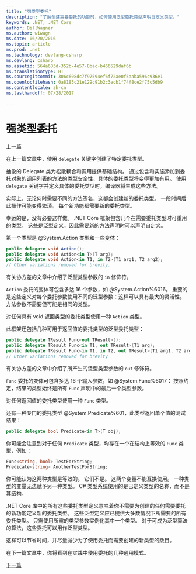 ```yaml
---
title: "强类型委托"
description: "了解创建需要委托的功能时，如何使用泛型委托类型声明自定义类型。"
keywords: .NET, .NET Core
author: BillWagner
ms.author: wiwagn
ms.date: 06/20/2016
ms.topic: article
ms.prod: .net
ms.technology: devlang-csharp
ms.devlang: csharp
ms.assetid: 564a683d-352b-4e57-8bac-b466529daf6b
ms.translationtype: HT
ms.sourcegitcommit: 306c608dc7f97594ef6f72ae0f5aaba596c936e1
ms.openlocfilehash: 0a8185c21e129c91b2c3ecb1f74f8ce2f75c5db9
ms.contentlocale: zh-cn
ms.lasthandoff: 07/28/2017

---
```


# <a name="strongly-typed-delegates"></a>强类型委托

[上一篇](delegate-class.md)

在上一篇文章中，使用 `delegate` 关键字创建了特定委托类型。 

抽象的 Delegate 类为松散耦合和调用提供基础结构。 通过包含和实施添加到委托对象的调用列表的方法的类型安全性，具体的委托类型将变得更加有用。 使用 `delegate` 关键字并定义具体的委托类型时，编译器将生成这些方法。

实际上，无论何时需要不同的方法签名，这都会创建新的委托类型。 一段时间后此操作可能变得繁琐。 每个新功能都需要新的委托类型。

幸运的是，没有必要这样做。 .NET Core 框架包含几个在需要委托类型时可重用的类型。 这些是[泛型](programming-guide/generics/index.md)定义，因此需要新的方法声明时可以声明自定义。 

第一个类型是 @System.Action 类型和一些变体：

```csharp
public delegate void Action();
public delegate void Action<in T>(T arg);
public delegate void Action<in T1, in T2>(T1 arg1, T2 arg2);
// Other variations removed for brevity.
```

有关协方差的文章中介绍了泛型类型参数的 `in` 修饰符。

`Action` 委托的变体可包含多达 16 个参数，如 @System.Action%6016。
重要的是这些定义对每个委托参数使用不同的泛型参数：这样可以具有最大的灵活性。 方法参数不需要但可能是相同的类型。

对任何具有 void 返回类型的委托类型使用一种 `Action` 类型。

此框架还包括几种可用于返回值的委托类型的泛型委托类型：

```csharp
public delegate TResult Func<out TResult>();
public delegate TResult Func<in T1, out TResult>(T1 arg);
public delegate TResult Func<in T1, in T2, out TResult>(T1 arg1, T2 arg2);
// Other variations removed for brevity
```

有关协方差的文章中介绍了所产生的泛型类型参数的 `out` 修饰符。

`Func` 委托的变体可包含多达 16 个输入参数，如 @System.Func%6017：
按照约定，结果的类型始终是所有 `Func` 声明中的最后一个类型参数。

对任何返回值的委托类型使用一种 `Func` 类型。

还有一种专门的委托类型 @System.Predicate%601，此类型返回单个值的测试结果：

```csharp
public delegate bool Predicate<in T>(T obj);
```

你可能会注意到对于任何 `Predicate` 类型，均存在一个在结构上等效的 `Func` 类型，例如：

```csharp
Func<string, bool> TestForString;
Predicate<string> AnotherTestForString;
```

你可能认为这两种类型是等效的。 它们不是。
这两个变量不能互换使用。 一种类型的变量无法赋予另一种类型。 C# 类型系统使用的是已定义类型的名称，而不是其结构。

.NET Core 库中的所有这些委托类型定义意味着你不需要为创建的任何需要委托的新功能定义新的委托类型。 这些泛型定义应已提供大多数情况下所需要的所有委托类型。 只需使用所需的类型参数实例化其中一个类型。 对于可成为泛型算法的算法，这些委托可以用作泛型类型。 

这样可以节省时间，并尽量减少为了使用委托而需要创建的新类型的数目。

在下一篇文章中，你将看到在实践中使用委托的几种通用模式。

[下一篇](delegates-patterns.md)

